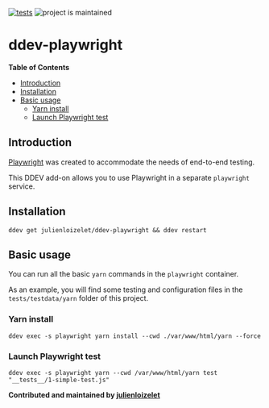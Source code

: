 [![tests](https://github.com/julienloizelet/ddev-playwright/actions/workflows/tests.yml/badge.svg)](https://github.com/julienloizelet/ddev-playwright/actions/workflows/tests.yml) ![project is maintained](https://img.shields.io/maintenance/yes/2023.svg)

# ddev-playwright

<!-- START doctoc generated TOC please keep comment here to allow auto update -->
<!-- DON'T EDIT THIS SECTION, INSTEAD RE-RUN doctoc TO UPDATE -->
**Table of Contents**

- [Introduction](#introduction)
- [Installation](#installation)
- [Basic usage](#basic-usage)
  - [Yarn install](#yarn-install)
  - [Launch Playwright test](#launch-playwright-test)

<!-- END doctoc generated TOC please keep comment here to allow auto update -->

## Introduction

[Playwright](https://playwright.dev) was created to accommodate the needs of end-to-end testing. 

This DDEV add-on allows you to use Playwright in a separate `playwright` service.


## Installation

`ddev get julienloizelet/ddev-playwright && ddev restart`

## Basic usage

You can run all the basic `yarn` commands in the `playwright` container. 

As an example, you will find some testing and configuration files in the `tests/testdata/yarn` folder of this project.

### Yarn install

`ddev exec -s playwright yarn install --cwd ./var/www/html/yarn --force`

### Launch Playwright test 

`ddev exec -s playwright yarn --cwd /var/www/html/yarn test "__tests__/1-simple-test.js"`





**Contributed and maintained by [julienloizelet](https://github.com/julienloizelet)**


